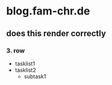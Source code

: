 # blog.fam-chr.de

## does this render correctly

### 3. row

* tasklist1
* tasklist2
    * subtask1
